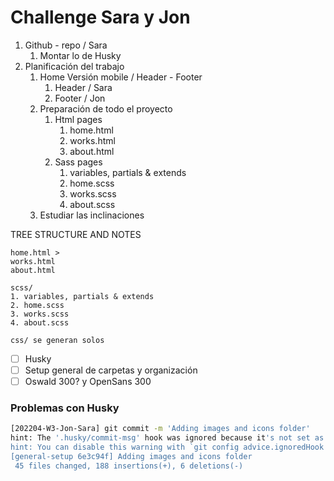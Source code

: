 # Challenge Sara y Jon

1. Github - repo / Sara
    1. Montar lo de Husky
2. Planificación del trabajo
    1. Home Versión mobile / Header - Footer
        1. Header / Sara
        2. Footer / Jon
    2. Preparación de todo el proyecto
        1. Html pages
            1. home.html
            2. works.html
            3. about.html
        2. Sass pages
            1. variables, partials & extends
            2. home.scss
            3. works.scss
            4. about.scss
    3. Estudiar las inclinaciones

TREE STRUCTURE AND NOTES

    home.html >
    works.html
    about.html

    scss/
    1. variables, partials & extends
    2. home.scss
    3. works.scss
    4. about.scss

    css/ se generan solos

-   [ ] Husky
-   [ ] Setup general de carpetas y organización
-   [ ] Oswald 300? y OpenSans 300

### Problemas con Husky

```sh
[202204-W3-Jon-Sara] git commit -m 'Adding images and icons folder'                                                                                                    general-setup  ✗ ✈
hint: The '.husky/commit-msg' hook was ignored because it's not set as executable.
hint: You can disable this warning with `git config advice.ignoredHook false`.
[general-setup 6e3c94f] Adding images and icons folder
 45 files changed, 188 insertions(+), 6 deletions(-)
```

<!-- TODO: Revisar esto. Lo dejo desactivado, pero es cutre. -->
<!-- FIXME: Revisar esto. Lo dejo desactivado, pero es cutre. -->
